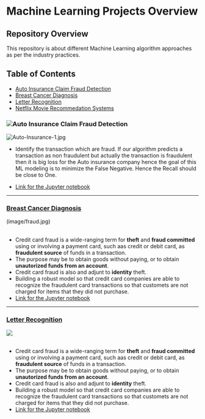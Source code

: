# Machine Learning Projects Overview
## Repository Overview
This repository is about different Machine Learning algorithm approaches as per the industry practices.

## Table of Contents
- [Auto Insurance Claim Fraud Detection](#section1)<br>
- [Breast Cancer Diagnosis](#section2)<br>
- [Letter Recognition](#section3)<br>
- [Netflix Movie Recommedation Systems](#section4)<br>

<a id=section1></a>
### ![Auto Insurance Claim Fraud Detection](./AutoInsuranceClaimDetection)
![Auto-Insurance-1.jpg](https://github.com/urvipasad/Machine-Learning-and-Recommedation-System-Projects/blob/master/Auto%20Insurance%20Claim%20Detection/Auto%20Insurance%20Fraud.jpg)
- Identify the transaction which are fraud. If our algorithm predicts a transaction as non fraudulent but actually the transaction is fraudulent then it is big loss for the Auto insurance company hence the goal of this ML modeling is to minimize the False Negative. Hence the Recall should be close to One.

- [Link for the Jupyter notebook](https://github.com/urvipasad/Machine-Learning-and-Recommedation-System-Projects/blob/master/Auto%20Insurance%20Claim%20Detection/ML%20Auto%20Insurance%20Claim%20Detection.ipynb)

___
<a id=section2></a>
### [Breast Cancer Diagnosis](./BreastCancerDiagnosis)
(image/fraud.jpg)<br><br>
- Credit card fraud is a wide-ranging term for __theft__ and __fraud committed__ using or involving a payment card, such aas credit or debit card, as  __fraudulent source__ of funds in a transaction. 
- The purpose may be to obtain goods without paying, or to obtain __unautorized funds from an account__.
- Credit card fraud is also and adjunt to __identity__ theft.
- Building a robust model so that credit card companies are able to recognize the fraudulent card transactions so that customets are not charged for items that they did not purchase.
- [Link for the Jupyter notebook](https://github.com/urvipasad/Machine-Learning-and-Recommedation-System-Projects/blob/master/Breast%20Cancer%20Diagnosis/Breast%20Cancer%20Diagnosis.ipynb)

___
<a id=section2></a>
### [Letter Recognition](./LetterRecognition)
![](https://github.com/urvipasad/Machine-Learning-and-Recommedation-System-Projects/blob/master/Letter%20Recognition/Letter%20Recognition.png)<br><br>
- Credit card fraud is a wide-ranging term for __theft__ and __fraud committed__ using or involving a payment card, such aas credit or debit card, as  __fraudulent source__ of funds in a transaction. 
- The purpose may be to obtain goods without paying, or to obtain __unautorized funds from an account__.
- Credit card fraud is also and adjunt to __identity__ theft.
- Building a robust model so that credit card companies are able to recognize the fraudulent card transactions so that customets are not charged for items that they did not purchase.
- [Link for the Jupyter notebook](https://github.com/urvipasad/Machine-Learning-and-Recommedation-System-Projects/blob/master/Letter%20Recognition/Letter%20Recognization%20Term%204%20Project.ipynb)

